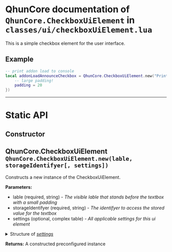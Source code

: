 # QhunCore documentation of `QhunCore.CheckboxUiElement` in `classes/ui/checkboxUiElement.lua`

This is a simple checkbox element for the user interface.

## Example

```lua
-- print addon load to console
local addonLoadAnnounceCheckbox = QhunCore.CheckboxUiElement.new("Print addon load to console?", "addonLoadAnnounce", {
    -- large padding!
    padding = 20
})
```

---

# Static API

## Constructor

## QhunCore.CheckboxUiElement `QhunCore.CheckboxUiElement.new(lable, storageIdentifyer[, settings])`

Constructs a new instance of the CheckboxUiElement.

**Parameters:**
- lable (required, string) - *The visible lable that stands before the textbox with a small padding*
- storageIdentifyer (required, string) - *The identifyer to access the stored value for the textbox*
- settings (optional, complex table) - *All applicable settings for this ui element*

<details><summary>Structure of <i><u>settings</u></i></summary>
<p>

```
{
    padding?: number = 0
}
```

</p>
</details>

**Returns:** A constructed preconfigured instance